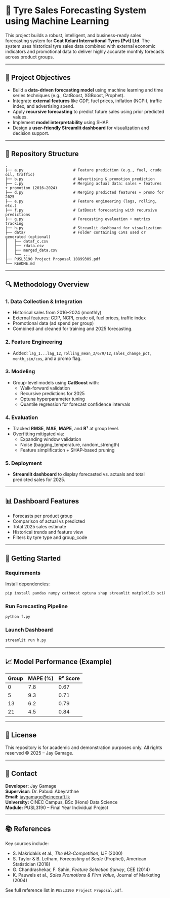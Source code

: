 
# 🛞 Tyre Sales Forecasting System using Machine Learning

This project builds a robust, intelligent, and business-ready sales forecasting system for **Ceat Kelani International Tyres (Pvt) Ltd**. The system uses historical tyre sales data combined with external economic indicators and promotional data to deliver highly accurate monthly forecasts across product groups.

---

## 📌 Project Objectives

- Build a **data-driven forecasting model** using machine learning and time series techniques (e.g., CatBoost, XGBoost, Prophet).
- Integrate **external features** like GDP, fuel prices, inflation (NCPI), traffic index, and advertising spend.
- Apply **recursive forecasting** to predict future sales using prior predicted values.
- Implement **model interpretability** using SHAP.
- Design a **user-friendly Streamlit dashboard** for visualization and decision support.

---

## 📂 Repository Structure

```
.
├── a.py                      # Feature prediction (e.g., fuel, crude oil, traffic)
├── b.py                      # Advertising & promotion prediction
├── c.py                      # Merging actual data: sales + features + promotion (2016–2024)
├── d.py                      # Merging predicted features + promo for 2025
├── e.py                      # Feature engineering (lags, rolling, etc.)
├── f.py                      # CatBoost forecasting with recursive predictions
├── g.py                      # Forecasting evaluation + metrics tracking
├── h.py                      # Streamlit dashboard for visualization
├── data/                     # Folder containing CSVs used or generated (optional)
│   ├── dataf_c.csv
│   ├── rdata.csv
│   ├── merged_data.csv
│   └── ...
├── PUSL3190 Project Proposal 10899309.pdf
└── README.md
```

---

## 🔍 Methodology Overview

### 1. Data Collection & Integration
- Historical sales from 2016–2024 (monthly)
- External features: GDP, NCPI, crude oil, fuel prices, traffic index
- Promotional data (ad spend per group)
- Combined and cleaned for training and 2025 forecasting.

### 2. Feature Engineering
- Added: `lag_1...lag_12`, `rolling_mean_3/6/9/12`, `sales_change_pct`, `month_sin/cos`, and a promo flag.

### 3. Modeling
- Group-level models using **CatBoost** with:
  - Walk-forward validation
  - Recursive predictions for 2025
  - Optuna hyperparameter tuning
  - Quantile regression for forecast confidence intervals

### 4. Evaluation
- Tracked **RMSE**, **MAE**, **MAPE**, and **R²** at group level.
- Overfitting mitigated via:
  - Expanding window validation
  - Noise (bagging_temperature, random_strength)
  - Feature simplification + SHAP-based pruning

### 5. Deployment
- **Streamlit dashboard** to display forecasted vs. actuals and total predicted sales for 2025.

---

## 📊 Dashboard Features

- Forecasts per product group
- Comparison of actual vs predicted
- Total 2025 sales estimate
- Historical trends and feature view
- Filters by tyre type and group_code

---

## 🚀 Getting Started

### Requirements

Install dependencies:
```bash
pip install pandas numpy catboost optuna shap streamlit matplotlib scikit-learn
```

### Run Forecasting Pipeline

```bash
python f.py
```

### Launch Dashboard

```bash
streamlit run h.py
```

---

## 📈 Model Performance (Example)

| Group | MAPE (%) | R² Score |
|-------|----------|----------|
| 0     | 7.8      | 0.67     |
| 5     | 9.3      | 0.71     |
| 13    | 6.2      | 0.79     |
| 21    | 4.5      | 0.84     |

---

## 📑 License

This repository is for academic and demonstration purposes only. All rights reserved © 2025 – Jay Gamage.

---

## 📧 Contact

**Developer:** Jay Gamage  
**Supervisor:** Dr. Pabudi Abeyrathne  
**Email:** jaygamage@cinecraft.lk  
**University:** CINEC Campus, BSc (Hons) Data Science  
**Module:** PUSL3190 – Final Year Individual Project

---

## 📚 References

Key sources include:
- S. Makridakis et al., *The M3-Competition*, IJF (2000)
- S. Taylor & B. Letham, *Forecasting at Scale* (Prophet), American Statistician (2018)
- G. Chandrashekar, F. Sahin, *Feature Selection Survey*, CEE (2014)
- K. Pauwels et al., *Sales Promotions & Firm Value*, Journal of Marketing (2004)

See full reference list in `PUSL3190 Project Proposal.pdf`.
